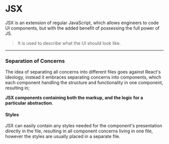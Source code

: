 # JSX

JSX is an extension of regular JavaScript, which allows engineers to code UI components, but with the added benefit of possessing the full power of JS.

> It is used to describe what the UI should look like.

---

### Separation of Concerns

The idea of separating all concerns into different files goes against React's ideology, instead it embraces separating concerns into components, which each component handling the structure and functionality in one component, resulting in;

**JSX components containing both the markup, and the logic for a particular abstraction**.

#### Styles

JSX can easily contain any styles needed for the component's presentation directly in the file, resulting in all component concerns living in one file, however the styles are usually placed in a separate file.
